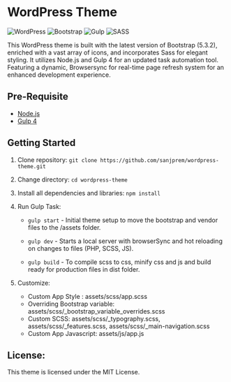 # WordPress Theme

![WordPress](https://img.shields.io/badge/WordPress-%23117AC9.svg?style=for-the-badge&logo=WordPress&logoColor=white)
![Bootstrap](https://img.shields.io/badge/bootstrap-%238511FA.svg?style=for-the-badge&logo=bootstrap&logoColor=white)
![Gulp](https://img.shields.io/badge/GULP-%23CF4647.svg?style=for-the-badge&logo=gulp&logoColor=white)
![SASS](https://img.shields.io/badge/SASS-hotpink.svg?style=for-the-badge&logo=SASS&logoColor=white)

This WordPress theme is built with the latest version of Bootstrap (5.3.2), enriched with a vast array of icons, and incorporates Sass for elegant styling. It utilizes Node.js and Gulp 4 for an updated task automation tool. Featuring a dynamic, Browsersync for real-time page refresh system for an enhanced development experience.

## Pre-Requisite

- [Node.js](https://nodejs.org/en/download/ "Node Js")
- [Gulp 4](https://gulpjs.com/ "Gulp")

## Getting Started

1. Clone repository:
   `git clone https://github.com/sanjprem/wordpress-theme.git`

2. Change directory:
   `cd wordpress-theme`

3. Install all dependencies and libraries:
   `npm install`

4. Run Gulp Task:
   - `gulp start` - Initial theme setup to move the bootstrap and vendor files to the /assets folder.

   - `gulp dev`  - Starts a local server with browserSync and hot reloading on changes to files (PHP, SCSS, JS).

   - `gulp build`  - To compile scss to css, minify css and js and build ready for production files in dist folder.

5. Customize:
    - Custom App Style : assets/scss/app.scss
    - Overriding Bootstrap variable: assets/scss/_bootstrap_variable_overrides.scss
    - Custom SCSS: assets/scss/_typography.scss, assets/scss/_features.scss, assets/scss/_main-navigation.scss
    - Custom App Javascript: assets/js/app.js

## License:

This theme is licensed under the MIT License.
